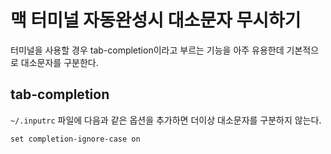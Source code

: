 # 맥 터미널 자동완성시 대소문자 무시하기

터미널을 사용할 경우 tab-completion이라고 부르는 기능을 아주 유용한데 기본적으로 대소문자를 구분한다.

## tab-completion

`~/.inputrc` 파일에 다음과 같은 옵션을 추가하면 더이상 대소문자를 구분하지 않는다.

    set completion-ignore-case on

